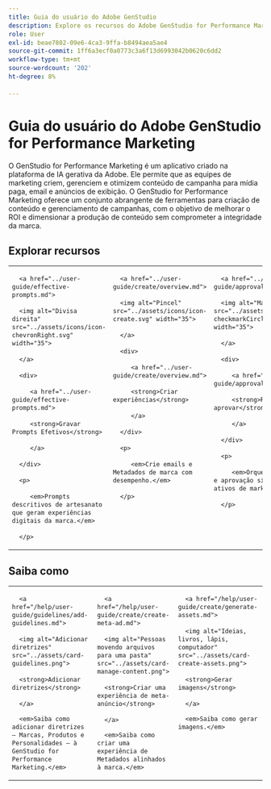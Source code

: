 ```yaml
---
title: Guia do usuário do Adobe GenStudio
description: Explore os recursos do Adobe GenStudio for Performance Marketing. Saiba como criar ativos na marca, gerar variações e otimizar experiências.
role: User
exl-id: beae7802-09e6-4ca3-9ffa-b8494aea5ae4
source-git-commit: 1ff6a3ecf0a0773c3a6f13d6993042b0620c6dd2
workflow-type: tm+mt
source-wordcount: '202'
ht-degree: 8%

---
```


# Guia do usuário do Adobe GenStudio for Performance Marketing

O GenStudio for Performance Marketing é um aplicativo criado na plataforma de IA gerativa da Adobe. Ele permite que as equipes de marketing criem, gerenciem e otimizem conteúdo de campanha para mídia paga, email e anúncios de exibição. O GenStudio for Performance Marketing oferece um conjunto abrangente de ferramentas para criação de conteúdo e gerenciamento de campanhas, com o objetivo de melhorar o ROI e dimensionar a produção de conteúdo sem comprometer a integridade da marca.

## Explorar recursos

<table style="table-layout:fixed">

<tr style="border: 0;">

   <td valign="top">

      <a href="../user-guide/effective-prompts.md">

      <img alt="Divisa direita" src="../assets/icons/icon-chevronRight.svg" width="35">

      </a>

      <div>

         <a href="../user-guide/effective-prompts.md">

         <strong>Gravar Prompts Efetivos</strong>

         </a>

      </div>

      <p>

         <em>Prompts descritivos de artesanato que geram experiências digitais da marca.</em>

      </p>

   </td>

   <td valign="top">

      <a href="../user-guide/create/overview.md">

      <img alt="Pincel" src="../assets/icons/icon-create.svg" width="35">

      </a>

      <div>

         <a href="../user-guide/create/overview.md">

         <strong>Criar experiências</strong>

         </a>

      </div>

      <p>

         <em>Crie emails e Metadados de marca com desempenho.</em>

      </p>

   </td>

   <td valign="top">

      <a href="../user-guide/approvals/overview.md">

      <img alt="Marca de seleção" src="../assets/icons/icon-checkmarkCircle.svg" width="35">

      </a>

      <div>

         <a href="../user-guide/approvals/overview.md">

         <strong>Revisar e aprovar</strong>

         </a>

      </div>

      <p>

         <em>Orquestrar a revisão e aprovação simplificadas de ativos de marketing.</em>

      </p>

   </td>

   <td valign="top">

      <a href="../user-guide/content/overview.md">

      <img alt="Grade" src="../assets/icons/icon-images.svg" width="35">

      </a>

      <div>

         <a href="../user-guide/content/overview.md">

         <strong>Gerenciar conteúdo</strong>

         </a>

      </div>

      <p>

         <em>Localize, gerencie e redefina os objetivos do conteúdo mantendo as diretrizes da marca.</em>

      </p>

   </td>

   <td valign="top">

      <a href="../user-guide/insights/overview.md">

      <img alt="Gráfico" src="../assets/icons/icon-dataAnalytics.svg" width="35">

      </a>

      <div>

         <a href="../user-guide/insights/overview.md">

         <strong>Exibir Insights</strong>

         </a>

      </div>

      <p>

         <em>Analise a eficácia do conteúdo de canais de mídia paga.</em>

      </p>

   </td>

</tr>

</table>

## Saiba como

<table style="table-layout:fixed">

<td valign="top">

   <div>

      <a href="/help/user-guide/guidelines/add-guidelines.md">

      <img alt="Adicionar diretrizes" src="../assets/card-guidelines.png">

      <strong>Adicionar diretrizes</strong>

      </a>

   </div>

   <p>

      <em>Saiba como adicionar diretrizes — Marcas, Produtos e Personalidades — à GenStudio for Performance Marketing.</em>

   </p>

</td>

<td valign="top">

   <div>

      <a href="/help/user-guide/create/create-meta-ad.md">

      <img alt="Pessoas movendo arquivos para uma pasta" src="../assets/card-manage-content.png">

      <strong>Criar uma experiência de meta-anúncio</strong>

      </a>

   </div>

   <p>

      <em>Saiba como criar uma experiência de Metadados alinhados à marca.</em>

   </p>

</td>

<td valign="top">

   <div>

      <a href="/help/user-guide/create/generate-assets.md">

      <img alt="Ideias, livros, lápis, computador" src="../assets/card-create-assets.png">

      <strong>Gerar imagens</strong>

      </a>

   </div>

   <p>

      <em>Saiba como gerar imagens.</em>

   </p>

</td>

</table>
